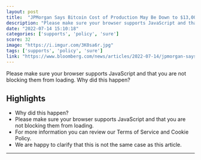 ```yaml
---
layout: post
title:  "JPMorgan Says Bitcoin Cost of Production May Be Down to $13,000"
description: "Please make sure your browser supports JavaScript and that you are not blocking them from loading.  Why did this happen?"
date: "2022-07-14 15:10:18"
categories: ['supports', 'policy', 'sure']
score: 32
image: "https://i.imgur.com/3K0sa6r.jpg"
tags: ['supports', 'policy', 'sure']
link: "https://www.bloomberg.com/news/articles/2022-07-14/jpmorgan-says-bitcoin-cost-of-production-may-be-down-to-13-000"
---
```


Please make sure your browser supports JavaScript and that you are not blocking them from loading.  Why did this happen?

## Highlights

- Why did this happen?
- Please make sure your browser supports JavaScript and that you are not blocking them from loading.
- For more information you can review our Terms of Service and Cookie Policy.
- We are happy to clarify that this is not the same case as this article.

---
